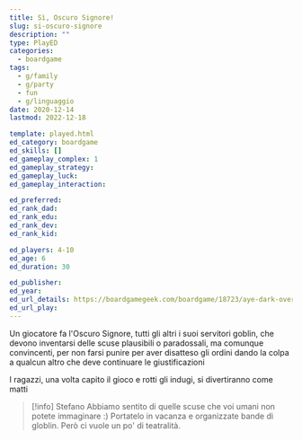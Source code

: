 ```yaml
---
title: Sì, Oscuro Signore!
slug: si-oscuro-signore
description: ""
type: PlayED
categories:
  - boardgame
tags:
  - g/family
  - g/party
  - fun
  - g/linguaggio
date: 2020-12-14
lastmod: 2022-12-18

template: played.html
ed_category: boardgame
ed_skills: []
ed_gameplay_complex: 1
ed_gameplay_strategy: 
ed_gameplay_luck: 
ed_gameplay_interaction: 

ed_preferred: 
ed_rank_dad: 
ed_rank_edu: 
ed_rank_dev: 
ed_rank_kid: 

ed_players: 4-10
ed_age: 6
ed_duration: 30

ed_publisher: 
ed_year: 
ed_url_details: https://boardgamegeek.com/boardgame/18723/aye-dark-overlord-red-box
ed_url_play: 
---
```


Un giocatore fa l'Oscuro Signore, tutti gli altri i suoi servitori goblin, che devono inventarsi delle scuse plausibili o paradossali, ma comunque convincenti, per non farsi punire per aver disatteso gli ordini dando la colpa a qualcun altro che deve continuare le giustificazioni 

I ragazzi, una volta capito il gioco e rotti gli indugi, si divertiranno come matti

> [!info] Stefano
> Abbiamo sentito di quelle scuse che voi umani non potete immaginare :) Portatelo in vacanza e organizzate bande di globlin. Però ci vuole un po' di teatralità.
